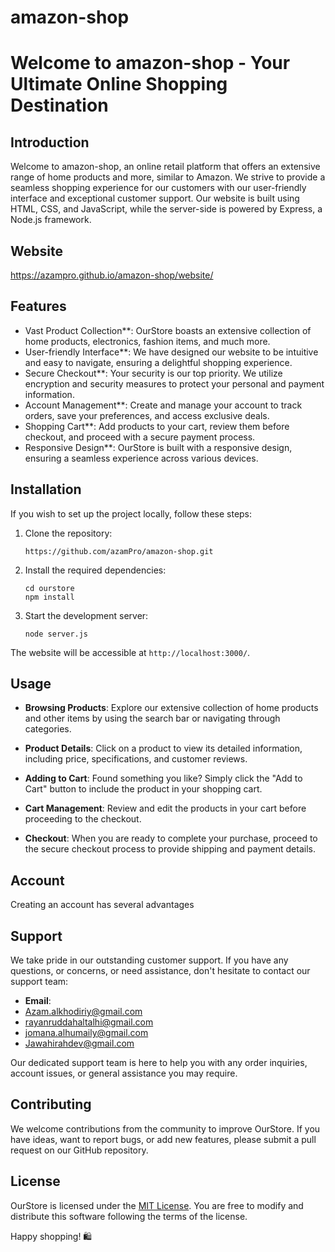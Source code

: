 # amazon-shop
# Welcome to amazon-shop   - Your Ultimate Online Shopping Destination



 ## Introduction

Welcome to amazon-shop, an online retail platform that offers an extensive range of home products and more, similar to Amazon. 
We strive to provide a seamless shopping experience for our customers with our user-friendly interface and exceptional customer support. 
Our website is built using HTML, CSS, and JavaScript, while the server-side is powered by Express, a Node.js framework.

## Website
https://azampro.github.io/amazon-shop/website/


## Features

<ul>
  
  

<li>Vast Product Collection**: OurStore boasts an extensive collection of home products, electronics, fashion items, and much more.</li>

<li>User-friendly Interface**: We have designed our website to be intuitive and easy to navigate, ensuring a delightful shopping experience.</li>

<li>Secure Checkout**: Your security is our top priority. We utilize encryption and security measures to protect your personal and payment information.</li>

<li>Account Management**: Create and manage your account to track orders, save your preferences, and access exclusive deals.</li>

<li>Shopping Cart**: Add products to your cart, review them before checkout, and proceed with a secure payment process.</li>

<li>Responsive Design**: OurStore is built with a responsive design, ensuring a seamless experience across various devices.</li>
</ul>


## Installation

If you wish to set up the project locally, follow these steps:

1. Clone the repository:
   ```
   https://github.com/azamPro/amazon-shop.git
   ```

2. Install the required dependencies:
   ```
   cd ourstore
   npm install
   ```

3. Start the development server:
   ```
   node server.js
   ```

The website will be accessible at `http://localhost:3000/`.

## Usage

- **Browsing Products**: Explore our extensive collection of home products and other items by using the search bar or navigating through categories.

- **Product Details**: Click on a product to view its detailed information, including price, specifications, and customer reviews.

- **Adding to Cart**: Found something you like? Simply click the "Add to Cart" button to include the product in your shopping cart.

- **Cart Management**: Review and edit the products in your cart before proceeding to the checkout.

- **Checkout**: When you are ready to complete your purchase, proceed to the secure checkout process to provide shipping and payment details.

## Account

Creating an account  has several advantages


## Support

We take pride in our outstanding customer support. If you have any questions, or concerns, or need assistance, don't hesitate to contact our support team:

- **Email**:
- Azam.alkhodiriy@gmail.com
- rayanruddahaltalhi@gmail.com
- jomana.alhumaily@gmail.com
- Jawahirahdev@gmail.com

 

Our dedicated support team is here to help you with any order inquiries, account issues, or general assistance you may require.

## Contributing

We welcome contributions from the community to improve OurStore. If you have ideas, want to report bugs, or add new features, please submit a pull request on our GitHub repository.

## License

OurStore is licensed under the [MIT License](https://opensource.org/licenses/MIT). You are free to modify and distribute this software following the terms of the license.

Happy shopping! 🛍️
